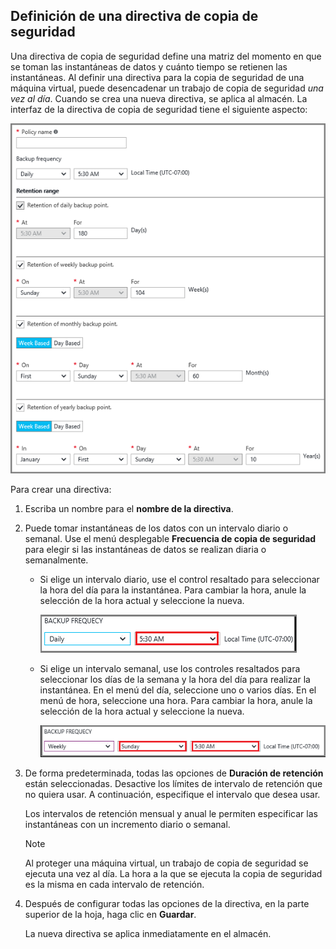 ## <a name="defining-a-backup-policy"></a>Definición de una directiva de copia de seguridad
Una directiva de copia de seguridad define una matriz del momento en que se toman las instantáneas de datos y cuánto tiempo se retienen las instantáneas. Al definir una directiva para la copia de seguridad de una máquina virtual, puede desencadenar un trabajo de copia de seguridad *una vez al día*. Cuando se crea una nueva directiva, se aplica al almacén. La interfaz de la directiva de copia de seguridad tiene el siguiente aspecto:

![Directiva de copia de seguridad](./media/backup-create-policy-for-vms/backup-policy.png)

Para crear una directiva:

1. Escriba un nombre para el **nombre de la directiva**.
2. Puede tomar instantáneas de los datos con un intervalo diario o semanal. Use el menú desplegable **Frecuencia de copia de seguridad** para elegir si las instantáneas de datos se realizan diaria o semanalmente.
   
   * Si elige un intervalo diario, use el control resaltado para seleccionar la hora del día para la instantánea. Para cambiar la hora, anule la selección de la hora actual y seleccione la nueva.
     
     ![Directiva de copia de seguridad diaria](./media/backup-create-policy-for-vms/backup-policy-daily.png) <br/>
   * Si elige un intervalo semanal, use los controles resaltados para seleccionar los días de la semana y la hora del día para realizar la instantánea. En el menú del día, seleccione uno o varios días. En el menú de hora, seleccione una hora. Para cambiar la hora, anule la selección de la hora actual y seleccione la nueva.
     
     ![Directiva de copia de seguridad semanal](./media/backup-create-policy-for-vms/backup-policy-weekly.png)
3. De forma predeterminada, todas las opciones de **Duración de retención** están seleccionadas. Desactive los límites de intervalo de retención que no quiera usar. A continuación, especifique el intervalo que desea usar.
   
    Los intervalos de retención mensual y anual le permiten especificar las instantáneas con un incremento diario o semanal.
   
   > [!NOTE]
   > Al proteger una máquina virtual, un trabajo de copia de seguridad se ejecuta una vez al día. La hora a la que se ejecuta la copia de seguridad es la misma en cada intervalo de retención.
   > 
   > 
4. Después de configurar todas las opciones de la directiva, en la parte superior de la hoja, haga clic en **Guardar**.
   
    La nueva directiva se aplica inmediatamente en el almacén.



<!--HONumber=Nov16_HO2-->


